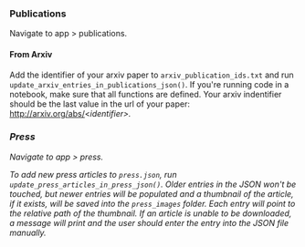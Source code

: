 ### Publications
Navigate to app > publications.
#### From Arxiv
Add the identifier of your arxiv paper to `arxiv_publication_ids.txt` and run `update_arxiv_entries_in_publications_json()`. If you're running code in a notebook, make sure that all functions are defined. Your arxiv indentifier should be the last value in the url of your paper: http://arxiv.org/abs/<<i>identifier>.

### Press
Navigate to app > press.

To add new press articles to `press.json`, run `update_press_articles_in_press_json()`. Older entries in the JSON won't be touched, but newer entries will be populated and a thumbnail of the article, if it exists, will be saved into the `press_images` folder. Each entry will point to the relative path of the thumbnail. If an article is unable to be downloaded, a message will print and the user should enter the entry into the JSON file manually.